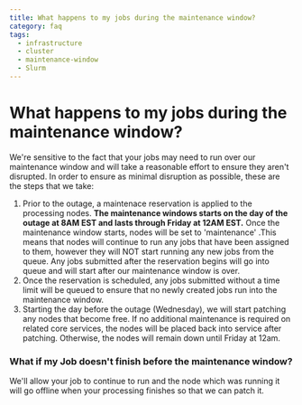 ```yaml
---
title: What happens to my jobs during the maintenance window?
category: faq
tags:
  - infrastructure
  - cluster
  - maintenance-window
  - Slurm
---
```


# What happens to my jobs during the maintenance window? 
We're sensitive to the fact that your jobs may need to run over our maintenance window and will take a reasonable effort to ensure they aren't disrupted. In order to ensure as minimal disruption as possible, these are the steps that we take:

1. Prior to the outage, a maintenace reservation is applied to the processing nodes. **The maintenance windows starts on the day of the outage at 8AM EST and lasts through Friday at 12AM EST.** Once the maintenance window starts, nodes will be set to 'maintenance' .This means that nodes will continue to run any jobs that have been assigned to them, however they will NOT start running any new jobs from the queue. Any jobs submitted after the reservation begins will go into queue and will start after our maintenance window is over.
2. Once the reservation is scheduled, any jobs submitted without a time limit will be queued to ensure that no newly created jobs run into the maintenance window.
3. Starting the day  before the outage (Wednesday), we will start patching any nodes that become free. If no additional maintenance is required on related core services, the nodes will be placed back into service after patching. Otherwise, the nodes will remain down until Friday at 12am.

### What if my Job doesn't finish before the maintenance window?

We'll allow your job to continue to run and the node which was running it will go offline when your processing finishes so that we can patch it.
